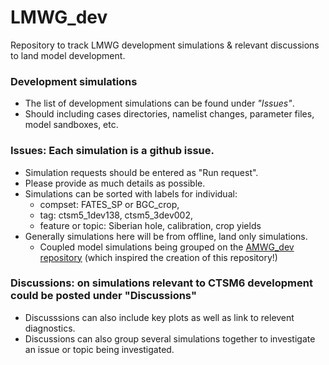 # LMWG_dev
Repository to track LMWG development simulations & relevant discussions to land model development.

### Development simulations
- The list of development simulations can be found under _"Issues"_.
- Should including cases directories, namelist changes, parameter files, model sandboxes, etc.

### Issues: Each simulation is a github issue.
- Simulation requests should be entered as "Run request".
- Please provide as much details as possible.
- Simulations can be sorted with labels for individual:
  - compset: FATES_SP or BGC_crop,
  - tag: ctsm5_1dev138, ctsm5_3dev002,
  - feature or topic: Siberian hole, calibration, crop yields
- Generally simulations here will be from offline, land only simulations.
  - Coupled model simulations being grouped on the [AMWG_dev repository](https://github.com/NCAR/amwg_dev) (which inspired the creation of this repository!)
  
### Discussions: on simulations relevant to CTSM6 development could be posted under "Discussions"
- Discusssions can also include key plots as well as link to relevent diagnostics.
- Discussions can also group several simulations together to investigate an issue or topic being investigated.  
